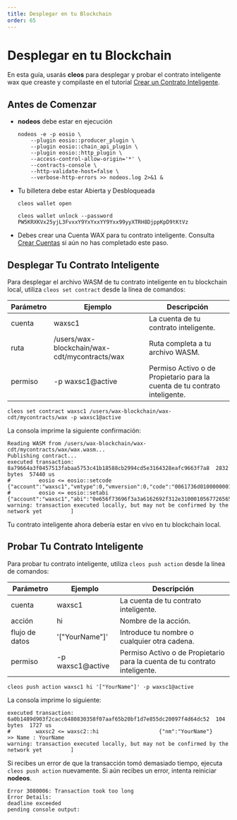 ```yaml
---
title: Desplegar en tu Blockchain
order: 65
---
```


# Desplegar en tu Blockchain

<!--Para desplegar tu contrato inteligente en tu blockchain de desarrollo local, necesitarás:

- Compilar tu contrato inteligente
- Crear una cuenta de blockchain para tu contrato inteligente.-->

En esta guía, usarás **cleos** para desplegar y probar el contrato inteligente wax que creaste y compilaste en el tutorial [Crear un Contrato Inteligente](/es/build/dapp-development/wax-cdt/cdt_use.html#compile-hello-world).

## Antes de Comenzar

- **nodeos** debe estar en ejecución 
    ```shell
    nodeos -e -p eosio \
        --plugin eosio::producer_plugin \
        --plugin eosio::chain_api_plugin \
        --plugin eosio::http_plugin \
        --access-control-allow-origin='*' \
        --contracts-console \
        --http-validate-host=false \
        --verbose-http-errors >> nodeos.log 2>&1 &
    ```
- Tu billetera debe estar Abierta y Desbloqueada
    ```shell
    cleos wallet open
    ```

    ```shell
    cleos wallet unlock --password PW5KRXKVx25yjL3FvxxY9YxYxxYY9Yxx99yyXTRH8DjppKpD9tKtVz
    ```
- Debes crear una Cuenta WAX para tu contrato inteligente. Consulta [Crear Cuentas](/es/build/dapp-development/smart-contract-quickstart/dapp_account) si aún no has completado este paso.

## Desplegar Tu Contrato Inteligente

Para desplegar el archivo WASM de tu contrato inteligente en tu blockchain local, utiliza `cleos set contract` desde la línea de comandos:

| Parámetro | Ejemplo | Descripción
| --- | ----------- | -------------------------- |
| cuenta | waxsc1 | La cuenta de tu contrato inteligente. |
| ruta | /users/wax-blockchain/wax-cdt/mycontracts/wax | Ruta completa a tu archivo WASM. |
| permiso | -p waxsc1@active | Permiso Activo o de Propietario para la cuenta de tu contrato inteligente. |

```shell
cleos set contract waxsc1 /users/wax-blockchain/wax-cdt/mycontracts/wax -p waxsc1@active
```

La consola imprime la siguiente confirmación:

```shell
Reading WASM from /users/wax-blockchain/wax-cdt/mycontracts/wax/wax.wasm...
Publishing contract...
executed transaction: 8a79664a3f0457513fabaa5753c41b18588cb2994cd5e3164328eafc9663f7a8  2832 bytes  57440 us
#         eosio <= eosio::setcode               {"account":"waxsc1","vmtype":0,"vmversion":0,"code":"0061736d01000000013a0b60017f0060027f7f0060037f7...
#         eosio <= eosio::setabi                {"account":"waxsc1","abi":"0e656f73696f3a3a6162692f312e3100010567726565740000010000000080acd46505677...
warning: transaction executed locally, but may not be confirmed by the network yet         ]
```

Tu contrato inteligente ahora debería estar en vivo en tu blockchain local.

## Probar Tu Contrato Inteligente

Para probar tu contrato inteligente, utiliza `cleos push action` desde la línea de comandos:

| Parámetro | Ejemplo | Descripción
| --- | ----------- | -------------------------- |
| cuenta | waxsc1 | La cuenta de tu contrato inteligente. |
| acción | hi | Nombre de la acción. |
| flujo de datos | '["YourName"]' | Introduce tu nombre o cualquier otra cadena. |
| permiso | -p waxsc1@active | Permiso Activo o de Propietario para la cuenta de tu contrato inteligente. |

```shell
cleos push action waxsc1 hi '["YourName"]' -p waxsc1@active
```

La consola imprime lo siguiente:

```shell
executed transaction: 6a0b1489d903f2cacc6480830358f07aaf65b20bf1d7e855dc20097f4d64dc52  104 bytes  1727 us
#        waxsc2 <= waxsc2::hi                   {"nm":"YourName"}
>> Name : YourName
warning: transaction executed locally, but may not be confirmed by the network yet         ]
```

Si recibes un error de que la transacción tomó demasiado tiempo, ejecuta `cleos push action` nuevamente. Si aún recibes un error, intenta reiniciar **nodeos**.

```shell
Error 3080006: Transaction took too long
Error Details:
deadline exceeded
pending console output:
```
